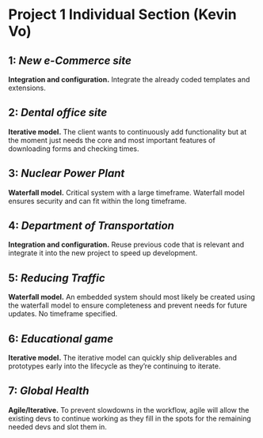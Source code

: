 # Project 1  Individual Section **(Kevin Vo)**  
## 1: *New e-Commerce site*
**Integration and configuration.**
Integrate the already coded templates and extensions.  
## 2: *Dental office site*  
**Iterative model.** 
The client wants to continuously add functionality but at the moment just needs the core and most important
features of downloading forms and checking times.  
## 3: *Nuclear Power Plant*  
**Waterfall model.** 
Critical system with a large timeframe. Waterfall model ensures security and can fit within the long timeframe.  
## 4: *Department of Transportation*  
**Integration and configuration.** 
Reuse previous code that is relevant and integrate it into the new project to speed up development.  
## 5: *Reducing Traffic*  
**Waterfall model.** 
An embedded system should most likely be created using the waterfall model to ensure completeness and prevent needs for future updates. No timeframe specified.  
## 6: *Educational game*  
**Iterative model.** 
The iterative model can quickly ship deliverables and prototypes early into the lifecycle as they’re continuing to iterate.  
## 7: *Global Health*  
**Agile/Iterative.**
To prevent slowdowns in the workflow, agile will allow the existing devs to continue working as they fill in the spots for the remaining needed devs and slot them in.

